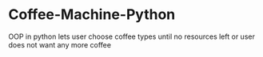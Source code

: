 # Coffee-Machine-Python
OOP in python lets user choose coffee types until no resources left or user does not want any more coffee
